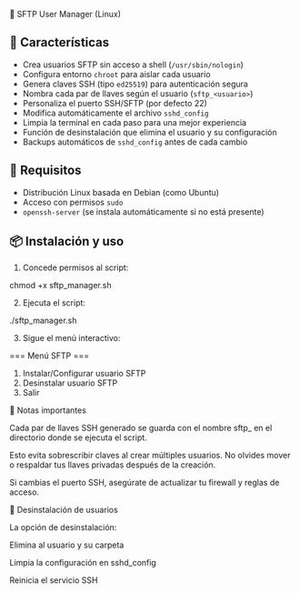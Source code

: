 🔐 SFTP User Manager (Linux)

## 🚀 Características

- Crea usuarios SFTP sin acceso a shell (`/usr/sbin/nologin`)
- Configura entorno `chroot` para aislar cada usuario
- Genera claves SSH (tipo `ed25519`) para autenticación segura
- Nombra cada par de llaves según el usuario (`sftp_<usuario>`)
- Personaliza el puerto SSH/SFTP (por defecto 22)
- Modifica automáticamente el archivo `sshd_config`
- Limpia la terminal en cada paso para una mejor experiencia
- Función de desinstalación que elimina el usuario y su configuración
- Backups automáticos de `sshd_config` antes de cada cambio

## 🧰 Requisitos

- Distribución Linux basada en Debian (como Ubuntu)
- Acceso con permisos `sudo`
- `openssh-server` (se instala automáticamente si no está presente)

## 📦 Instalación y uso

1. Concede permisos al script:

chmod +x sftp_manager.sh

2. Ejecuta el script:

./sftp_manager.sh

3. Sigue el menú interactivo:

=== Menú SFTP ===
1) Instalar/Configurar usuario SFTP
2) Desinstalar usuario SFTP
3) Salir

📝 Notas importantes

Cada par de llaves SSH generado se guarda con el nombre sftp_<usuario> en el directorio donde se ejecuta el script.

Esto evita sobrescribir claves al crear múltiples usuarios. No olvides mover o respaldar tus llaves privadas después de la creación.

Si cambias el puerto SSH, asegúrate de actualizar tu firewall y reglas de acceso.

🧹 Desinstalación de usuarios

La opción de desinstalación:

Elimina al usuario y su carpeta

Limpia la configuración en sshd_config

Reinicia el servicio SSH
